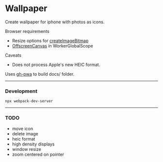 # Wallpaper

Create wallpaper for iphone with photos as icons.

Browser requirements

* Resize options for [createImageBitmap](https://developer.mozilla.org/en-US/docs/Web/API/WindowOrWorkerGlobalScope/createImageBitmap)
* [OffscreenCanvas](https://developer.mozilla.org/en-US/docs/Web/API/OffscreenCanvas) in WorkerGlobalScope


Caveats

* Does not process Apple's new HEIC format.


Uses [gh-pwa](https://github.com/firien/gh-pwa) to build docs/ folder.

---

### Development

    npx webpack-dev-server

---

### TODO

* move icon
* delete image
* heic format
* high density displays
* window resize
* zoom centered on pointer
